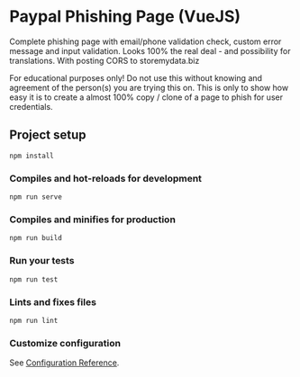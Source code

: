 # Paypal Phishing Page (VueJS)
Complete phishing page with email/phone validation check, custom error message and input validation.
Looks 100% the real deal - and possibility for translations. With posting CORS to storemydata.biz

For educational purposes only! Do not use this without knowing and agreement of the person(s) you are trying this on. This is only to show how easy it is to create a almost 100% copy / clone of a page to phish for user credentials. 

## Project setup
```
npm install
```

### Compiles and hot-reloads for development
```
npm run serve
```

### Compiles and minifies for production
```
npm run build
```

### Run your tests
```
npm run test
```

### Lints and fixes files
```
npm run lint
```

### Customize configuration
See [Configuration Reference](https://cli.vuejs.org/config/).

